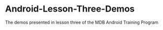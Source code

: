 # Android-Lesson-Three-Demos
The demos presented in lesson three of the MDB Android Training Program
